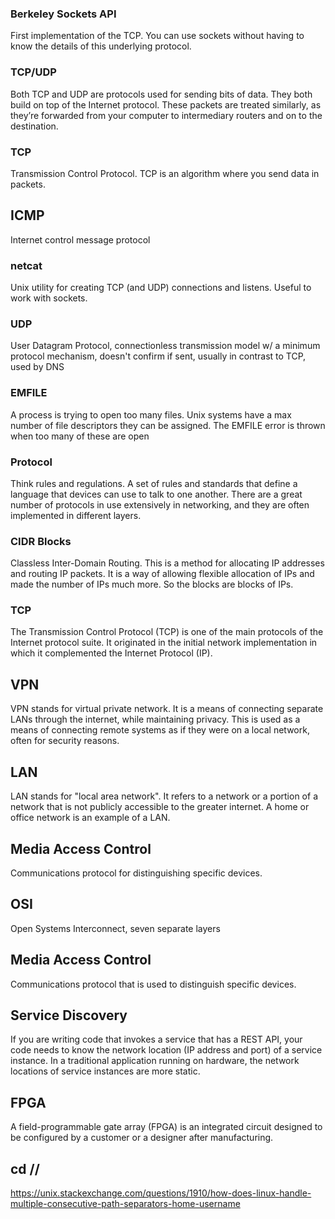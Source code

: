 ### Berkeley Sockets API
First implementation of the TCP. You can use sockets without having to know the details of this underlying protocol.

### TCP/UDP 
Both TCP and UDP are protocols used for sending bits of data. They both build on top of the Internet protocol.  These packets are treated similarly, as they’re forwarded from your computer to intermediary routers and on to the destination.

### TCP 
Transmission Control Protocol. TCP is an algorithm where you send data in packets.

## ICMP
Internet control message protocol

### netcat
Unix utility for creating TCP (and UDP) connections and listens. Useful to work with sockets. 

### UDP  
User Datagram Protocol, connectionless transmission model w/ a minimum protocol mechanism, doesn't confirm if sent, usually in contrast to TCP, used by DNS

### EMFILE  
A process is trying to open too many files. Unix systems have a max number of file descriptors they can be assigned. The EMFILE error is thrown when too many of these are open

### Protocol  
Think rules and regulations. A set of rules and standards that define a language that devices can use to talk to one another. There are a great number of protocols in use extensively in networking, and they are often implemented in different layers.

### CIDR Blocks  
Classless Inter-Domain Routing. This is a method for allocating IP addresses
and routing IP packets. It is a way of allowing flexible allocation of IPs and
made the number of IPs much more. So the blocks are blocks of IPs. 

### TCP  
The Transmission Control Protocol (TCP) is one of the main protocols of the Internet protocol suite. It originated in the initial network implementation in which it complemented the Internet Protocol (IP). 

## VPN 
VPN stands for virtual private network. It is a means of connecting separate LANs through the internet, while maintaining privacy. This is used as a means of connecting remote systems as if they were on a local network, often for security reasons.

## LAN 
LAN stands for "local area network". It refers to a network or a portion of a network that is not publicly accessible to the greater internet. A home or office network is an example of a LAN.

## Media Access Control 
Communications protocol for distinguishing specific devices. 

## OSI
Open Systems Interconnect, seven separate layers

## Media Access Control
Communications protocol that is used to distinguish specific devices.

## Service Discovery
If you are writing code that invokes a service that has a REST API, your code needs to know the network location (IP address and port) of a service instance. In a traditional application running on hardware, the network locations of service instances are more static. 

## FPGA
A field-programmable gate array (FPGA) is an integrated circuit designed to be configured by a customer or a designer after manufacturing.


## cd //
https://unix.stackexchange.com/questions/1910/how-does-linux-handle-multiple-consecutive-path-separators-home-username